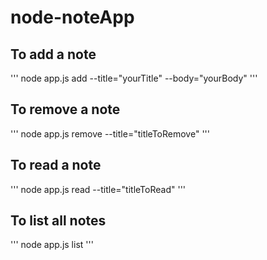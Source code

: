 # node-noteApp
## To add a note
''' node app.js add --title="yourTitle" --body="yourBody" '''

## To remove a note
''' node app.js remove --title="titleToRemove" '''

## To read a note
''' node app.js read --title="titleToRead" '''

## To list all notes
''' node app.js list '''
